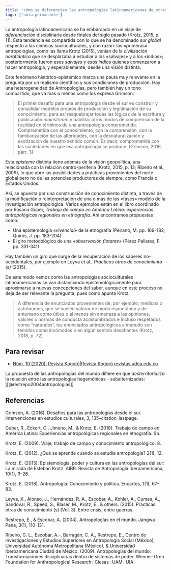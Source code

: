 ```yaml
---
title: 'cómo se diferencian las antropologías latinoamericanas de otras'
tags: ['nota-permanente']
---
```

La antropología latinoamericana se ha embarcado en un viaje de *diferenciación* disciplinaria desde finales del siglo pasado (Krotz, 2015, p. 11). Esta tendencia es compartida con lo que se ha denominado *sur global* respecto a las ciencias socioculturales, y con razón: las «primeras» antropologías, como las llama Krotz (2015), venían de la *civilización noratlántica* que se desplazaba a estudiar a los «salvajes» y a los «indios»; posteriormente fueron esos *salvajes* y esos *indios* quienes comenzaron a hacer antropología, y esperablemente, desde una visión distinta.

Este fenómeno histórico-epistémico marca una pauta muy relevante en la pregunta por un realismo científico y sus condiciones de producción. Hay una heterogeneidad de Antropologías, pero también hay un tono compartido, que va más o menos como los expresa Grimson:

>El primer desafío para una antropología desde el sur es construir y consolidar modelos propios de producción y legitimación de su conocimiento, para así resquebrajar todas las lógicas de la escritura y publicación *mainstream* y habilitar otros modos de comprensión de la realidad en términos de una antropología comprometida. Comprometida con el conocimiento, con la comprensión, con la familiarización de las alteridades, con la desnaturalización y exotización de nuestro sentido común. Es decir, comprometida con las sociedades en que esa antropología se produce. (Grimson, 2016, párr. 3)

Esta *episteme* distinta tiene además de la visión geopolítica, una relacionada con la relación centro-periferia (Krotz, 2015, p. 13; Ribeiro et al., 2009), lo que abre las posibilidades a prácticas provenientes del norte global pero no de las potencias productoras de siempre, como Francia o Estados Unidos.

Así, se apuesta por una construcción de conocimiento distinta, a través de la modificación o reinterpretación de una o más de las «fases» modelo de la investigación antropológica. Varios ejemplos están en el libro coordinado por Rosana Guber, *Trabajo de campo en América Latina: experiencias antropológicas regionales en etnografía*. Ahí encontramos propuestas como:

- Una epistemología *«vivencial»* de la etnografía (Peirano, M. pp. 169-182; Quirós, J. pp. 183-204)
- El giro metodológico de una *«observación flotante»* (Pérez Pallares, F. pp. 331-341)

Hay también un giro que surge de la recuperación de los saberes no-occidentales, por ejemplo en Leyva et al., *Prácticas otras de conocimiento (s)* (2015).

De este modo vemos como las antropologías socioculturales latinoamericanas se van distanciando epistemológicamente para aproximarse a nuevas concepciones del saber, aunque en este proceso no deja de ser relevante la pregunta, pues como apunta Krotz: 

>A diferencia de enunciados provenientes de, por ejemplo, médicos o astrónomos, que se suelen valorar de modo espontáneo y de antemano como útiles o al menos sin amenaza a las opiniones, valores o normas de conducta acostumbrados e incluso respetados como “naturales”, los enunciados antropológicos a menudo son temidos como incómodos o en algún sentido desafiantes (Krotz, 2018, p. 72)

## Para revisar

- [Núm. 10 (2020): Revista Kogoró|Revista Kogoró revistas.udea.edu.co](https://revistas.udea.edu.co/index.php/kogoro/issue/current)

La propuesta de las antropologías del mundo difiere en que *desterritorializa* la relación entre las antropologías hegemónicas - subalternizadas: [[@restrepo2004antropologias]]

## Referencias

Grimson, A. (2016). Desafíos para las antropologías desde el sur. Intervenciones en estudios culturales, 3, 135–citation_lastpage.

Guber, R., Eckert, C., Jimeno, M., & Krotz, E. (2018). Trabajo de campo en América Latina: Experiencias antropológicas regionales en etnografía. Sb.

Krotz, E. (2009). Viaje, trabajo de campo y conocimiento antropológico. 8.

Krotz, E. (2012). ¿Qué se aprende cuando se estudia antropología? 2(1), 12.

Krotz, E. (2015). Epistemología, poder y cultura en las antropologías del sur: La mirada de Esteban Krotz. AIBR. Revista de Antropología Iberoamericana, 10(1), 9–26.

Krotz, E. (2018). Antropología: Conocimiento y política. Encartes, 1(1), 67–83.

Leyva, X., Alonso, J., Hernández, R. A., Escobar, A., Kohler, A., Cumes, A., Sandoval, R., Speed, S., Blaser, M., Krotz, E., & others. (2015). Prácticas otras de conocimiento (s) (Vol. 3). Entre crisis, entre guerras.

Restrepo, E., & Escobar, A. (2004). Antropologías en el mundo. Jangwa Pana, 3(1), 110-131.

Ribeiro, G. L., Escobar, A.-, Barragán, C. A., Restrepo, E., Centro de Investigaciones y Estudios Superiores en Antropología Social (México), Universidad Autónoma Metropolitana (México), & Universidad Iberoamericana Ciudad de México. (2009). Antropologías del mundo: Transformaciones disciplinarias dentro de sistemas de poder. Wenner-Gren Foundation for Anthropological Research : Ciesas : UAM : UIA.
